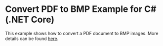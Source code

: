 ﻿# Convert PDF to BMP Example for C# (.NET Core)

This example shows how to convert a PDF document to BMP images. More details can be found
[here](https://www.dynamicpdf.com/examples/pdf-to-bmp-.net-core).
